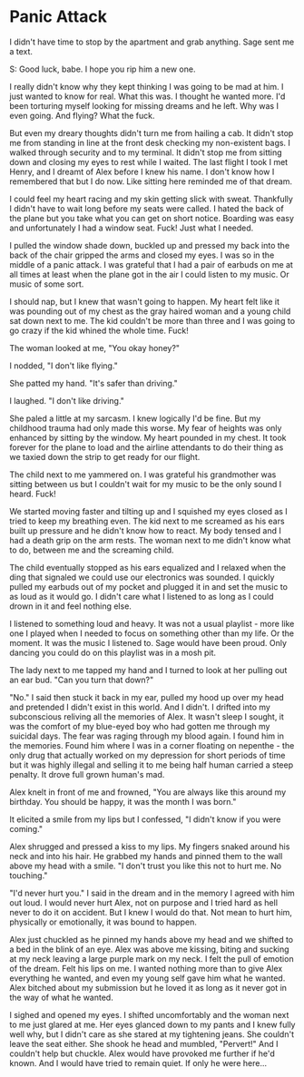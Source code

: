# Panic Attack
I didn't have time to stop by the apartment and grab anything.  Sage sent me a text.

S: Good luck, babe.  I hope you rip him a new one.

I really didn't know why they kept thinking I was going to be mad at him.  I just wanted to know for real.  What this was.  I thought he wanted more.  I'd been torturing myself looking for missing dreams and he left.  Why was I even going.  And flying?  What the fuck.

But even my dreary thoughts didn't turn me from hailing a cab.  It didn't stop me from standing in line at the front desk checking my non-existent bags.  I walked through security and to my terminal.  It didn't stop me from sitting down and closing my eyes to rest while I waited.  The last flight I took I met Henry, and I dreamt of Alex before I knew his name.  I don't know how I remembered that but I do now.  Like sitting here reminded me of that dream.

I could feel my heart racing and my skin getting slick with sweat.  Thankfully I didn't have to wait long before my seats were called.  I hated the back of the plane but you take what you can get on short notice.  Boarding was easy and unfortunately I had a window seat.  Fuck!  Just what I needed.

I pulled the window shade down, buckled up and pressed my back into the back of the chair gripped the arms and closed my eyes.  I was so in the middle of a panic attack.  I was grateful that I had a pair of earbuds on me at all times at least when the plane got in the air I could listen to my music.  Or music of some sort.  

I should nap, but I knew that wasn't going to happen.  My heart felt like it was pounding out of my chest as the gray haired woman and a young child sat down next to me.  The kid couldn't be more than three and I was going to go crazy if the kid whined the whole time.  Fuck!

The woman looked at me, "You okay honey?"

I nodded, "I don't like flying."

She patted my hand.  "It's safer than driving."

I laughed.  "I don't like driving."

She paled a little at my sarcasm.  I knew logically I'd be fine.  But my childhood trauma had only made this worse.  My fear of heights was only enhanced by sitting by the window.  My heart pounded in my chest.  It took forever for the plane to load and the airline attendants to do their thing as we taxied down the strip to get ready for our flight.

The child next to me yammered on.  I was grateful his grandmother was sitting between us but I couldn't wait for my music to be the only sound I heard.  Fuck!

We started moving faster and tilting up and I squished my eyes closed as I tried to keep my breathing even.  The kid next to me screamed as his ears built up pressure and he didn't know how to react.  My body tensed and I had a death grip on the arm rests.  The woman next to me didn't know what to do, between me and the screaming child.

The child eventually stopped as his ears equalized and I relaxed when the ding that signaled we could use our electronics was sounded.  I quickly pulled my earbuds out of my pocket and plugged it in and set the music to as loud as it would go.  I didn't care what I listened to as long as I could drown in it and feel nothing else.  

I listened to something loud and heavy.  It was not a usual playlist - more like one I played when I needed to focus on something other than my life.  Or the moment.  It was the music I listened to.  Sage would have been proud.  Only dancing you could do on this playlist was in a mosh pit.

The lady  next to me tapped my hand and I turned to look at her pulling out an ear bud.  "Can you turn that down?"

"No."  I said then stuck it back in my ear, pulled my hood up over my head and pretended I didn't exist in this world.  And I didn't.  I drifted into my subconscious reliving all the memories of Alex.  It wasn't sleep I sought, it was the comfort of my blue-eyed boy who had gotten me through my suicidal days.  The fear was raging through my blood again.  I found him in the memories.  Found him where I was in a corner floating on nepenthe - the only drug that actually worked on my depression for short periods of time but it was highly illegal and selling it to me being half human carried a steep penalty.  It drove full grown human's mad.

Alex knelt in front of me and frowned, "You are always like this around my birthday.  You should be happy, it was the month I was born."

It elicited a smile from my lips but I confessed, "I didn't know if you were coming."

Alex shrugged and pressed a kiss to my lips.  My fingers snaked around his neck and into his hair. He grabbed my hands and pinned them to the wall above my head with a smile.  "I don't trust you like this not to hurt me.  No touching."

"I'd never hurt you."  I said in the dream and in the memory I agreed with him out loud.  I would never hurt Alex, not on purpose and I tried hard as hell never to do it on accident.  But I knew I would do that.  Not mean to hurt him, physically or emotionally, it was bound to happen.

Alex just chuckled as he pinned my hands above my head and we shifted to a bed in the blink of an eye.  Alex was above me kissing, biting and sucking at my neck leaving a large purple mark on my neck.  I felt the pull of emotion of the dream.  Felt his lips on me.  I wanted nothing more than to give Alex everything he wanted, and even my young self gave him what he wanted.  Alex bitched about my submission but he loved it as long as it never got in the way of what he wanted.

I sighed and opened my eyes.  I shifted uncomfortably and the woman next to me just glared at me.  Her eyes glanced down to my pants and I knew fully well why, but I didn't care as she stared at my tightening jeans.  She couldn't leave the seat either.  She shook he head and mumbled, "Pervert!" And I couldn't help but chuckle.  Alex would have provoked me further if he'd known.  And I would have tried to remain quiet.  If only he were here...

<!--stackedit_data:
eyJoaXN0b3J5IjpbLTE0NDA0MTQ2NjAsLTU5ODg0OTQ5NywxND
c5NzgwMDM0LDEyNzUyMDE3NzEsMTc5OTg1MjQyNiw4MzU2MDc2
MTMsNzY1NDgxOTY2LC0xMTc1ODE1MjkyLC04MjI0NjEyMjQsNj
gxOTk2NTAxLC04MTYzNjk0MTAsNDc4OTEzNDI1LDEwNDEzMTcx
MjYsMTAzNTYyMDI3OSwxOTE4OTQ0MzMyXX0=
-->